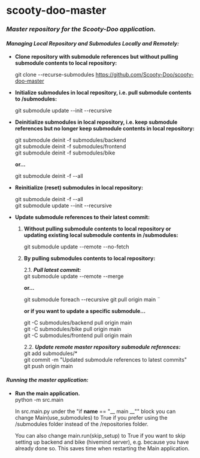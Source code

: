 # scooty-doo-master
### ***Master repository for the Scooty-Doo application.***

#### *Managing Local Repository and Submodules Locally and Remotely:*

- **Clone repository with submodule references but without pulling submodule contents to local repository:**  

    git clone --recurse-submodules https://github.com/Scooty-Doo/scooty-doo-master

- **Initialize submodules in local repository, i.e. pull submodule contents to /submodules:**  

    git submodule update --init --recursive

- **Deinitialize submodules in local repository, i.e. keep submodule references but no longer keep submodule contents in local repository:**  

    git submodule deinit -f submodules/backend  
    git submodule deinit -f submodules/frontend  
    git submodule deinit -f submodules/bike

    **or...** 

    git submodule deinit -f --all  

- **Reinitialize (reset) submodules in local repository:**  

    git submodule deinit -f --all  
    git submodule update --init --recursive

- **Update submodule references to their latest commit:**  


    1. **Without pulling submodule contents to local repository or updating existing local submodule contents in /submodules:**  

        git submodule update --remote --no-fetch

    2. **By pulling submodules contents to local repository:**  

        2.1. ***Pull latest commit:***  
        git submodule update --remote --merge  

        **or...**

        git submodule foreach --recursive git pull origin main  ¨

        **or if you want to update a specific submodule...**  

        git -C submodules/backend pull origin main  
        git -C submodules/bike pull origin main  
        git -C submodules/frontend pull origin main  

        2.2. ***Update remote master repository submodule references:***  
        git add submodules/*  
        git commit -m "Updated submodule references to latest commits"  
        git push origin main  



#### *Running the master application:*

- **Run the main application.**  
python -m src.main  
 
    In src.main.py under the "if __name__ == "__ main __"" block you can change Main(use_submodules) to True if you prefer using the /submodules folder instead of the /repositories folder.  
    
    You can also change main.run(skip_setup) to True if you want to skip setting up backend and bike (hivemind server), e.g. because you have already done so. This saves time when restarting the Main application.
